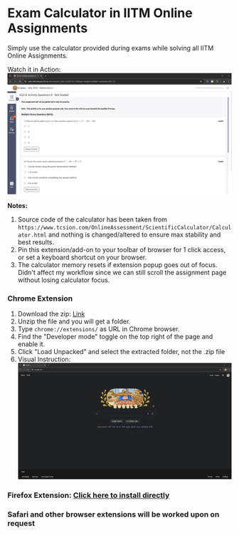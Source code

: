 # Exam Calculator in IITM Online Assignments

Simply use the calculator provided during exams while solving all IITM Online Assignments.

Watch it in Action:
![Watch it in action](https://github.com/rawfiul/exam_calc/blob/main/readme_assets/In_Action.gif)

**Notes:**
1. Source code of the calculator has been taken from ```https://www.tcsion.com/OnlineAssessment/ScientificCalculator/Calculator.html``` and nothing is changed/altered to ensure max stability and best results.
2. Pin this extension/add-on to your toolbar of browser for 1 click access, or set a keyboard shortcut on your browser.
3. The calculator memory resets if extension popup goes out of focus. Didn't affect my workflow since we can still scroll the assignment page without losing calculator focus.

### Chrome Extension
1. Download the zip: [Link](https://raw.githubusercontent.com/rawfiul/exam_calc/main/chrome_extension/exam_calc_chrome.zip)
2. Unzip the file and you will get a folder.
3. Type ```chrome://extensions/``` as URL in Chrome browser.
4. Find the "Developer mode" toggle on the top right of the page and enable it.
5. Click "Load Unpacked" and select the extracted folder, not the .zip file
5. Visual Instruction: ![How to install this extension](https://github.com/rawfiul/exam_calc/blob/main/readme_assets/Chrome_loading.gif)

### Firefox Extension: [Click here to install directly](https://exam-calc.pages.dev/firefox_extension/exam_calc.xpi)



### Safari and other browser extensions will be worked upon on request